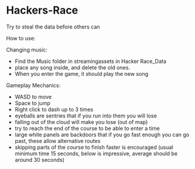 # Hackers-Race
Try to steal the data before others can

How to use:

Changing music:
- Find the Music folder in streamingassets in Hacker Race_Data
- place any song inside, and delete the old ones.
- When you enter the game, it should play the new song

Gameplay Mechanics:
- WASD to move
- Space to jump
- Right click to dash up to 3 times
- eyeballs are sentries that if you run into them you will lose
- falling out of the cloud will make you lose (out of map)
- try to reach the end of the course to be able to enter a time
- large white panels are backdoors that if you go fast enough you can go past, these allow alternative routes
- skipping parts of the course to finish faster is encouraged (usual minimum time 15 seconds, below is impressive, average should be around 30 seconds)

